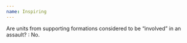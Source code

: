 ```yaml
---
name: Inspiring
---
```

Are units from supporting formations considered to be <q>involved</q> in an assault?
: No.